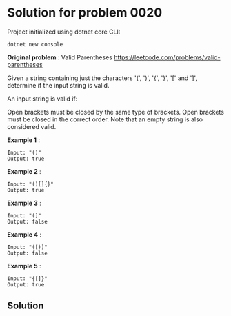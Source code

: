 # Solution for problem 0020 

Project initialized using dotnet core CLI:
```
dotnet new console
```

**Original problem** : Valid Parentheses https://leetcode.com/problems/valid-parentheses   

Given a string containing just the characters '(', ')', '{', '}', '[' and ']', determine if the input string is valid.

An input string is valid if:

Open brackets must be closed by the same type of brackets.
Open brackets must be closed in the correct order.
Note that an empty string is also considered valid.

**Example 1** :
```
Input: "()"
Output: true
```

**Example 2** :
```
Input: "()[]{}"
Output: true
```

**Example 3** :
```
Input: "(]"
Output: false
```

**Example 4** :
```
Input: "([)]"
Output: false
```

**Example 5** :
```
Input: "{[]}"
Output: true
```

## Solution

```

```